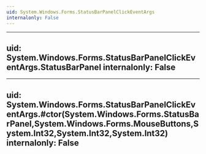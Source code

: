 ```yaml
---
uid: System.Windows.Forms.StatusBarPanelClickEventArgs
internalonly: False
---
```


---
uid: System.Windows.Forms.StatusBarPanelClickEventArgs.StatusBarPanel
internalonly: False
---

---
uid: System.Windows.Forms.StatusBarPanelClickEventArgs.#ctor(System.Windows.Forms.StatusBarPanel,System.Windows.Forms.MouseButtons,System.Int32,System.Int32,System.Int32)
internalonly: False
---

